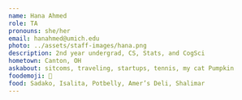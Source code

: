 ```yaml
---
name: Hana Ahmed
role: TA
pronouns: she/her
email: hanahmed@umich.edu
photo: ../assets/staff-images/hana.png
description: 2nd year undergrad, CS, Stats, and CogSci
hometown: Canton, OH
askabout: sitcoms, traveling, startups, tennis, my cat Pumpkin
foodemoji: 🍣
food: Sadako, Isalita, Potbelly, Amer’s Deli, Shalimar
---
```

